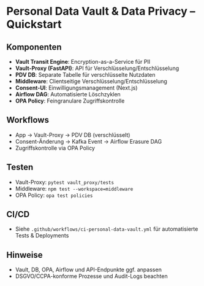 # Personal Data Vault & Data Privacy – Quickstart

## Komponenten
- **Vault Transit Engine**: Encryption-as-a-Service für PII
- **Vault-Proxy (FastAPI)**: API für Verschlüsselung/Entschlüsselung
- **PDV DB**: Separate Tabelle für verschlüsselte Nutzdaten
- **Middleware**: Clientseitige Verschlüsselung/Entschlüsselung
- **Consent-UI**: Einwilligungsmanagement (Next.js)
- **Airflow DAG**: Automatisierte Löschzyklen
- **OPA Policy**: Feingranulare Zugriffskontrolle

## Workflows
- App → Vault-Proxy → PDV DB (verschlüsselt)
- Consent-Änderung → Kafka Event → Airflow Erasure DAG
- Zugriffskontrolle via OPA Policy

## Testen
- Vault-Proxy: `pytest vault_proxy/tests`
- Middleware: `npm test --workspace=middleware`
- OPA Policy: `opa test policies`

## CI/CD
- Siehe `.github/workflows/ci-personal-data-vault.yml` für automatisierte Tests & Deployments

## Hinweise
- Vault, DB, OPA, Airflow und API-Endpunkte ggf. anpassen
- DSGVO/CCPA-konforme Prozesse und Audit-Logs beachten
